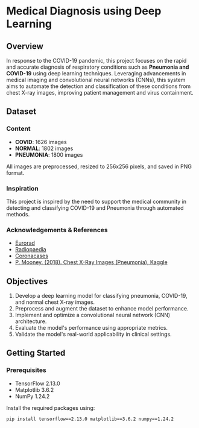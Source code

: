 # Medical Diagnosis using Deep Learning

## Overview

In response to the COVID-19 pandemic, this project focuses on the rapid and accurate diagnosis of respiratory conditions such as **Pneumonia and COVID-19** using deep learning techniques. Leveraging advancements in medical imaging and convolutional neural networks (CNNs), this system aims to automate the detection and classification of these conditions from chest X-ray images, improving patient management and virus containment.

## Dataset

### Content

- **COVID**: 1626 images
- **NORMAL**: 1802 images
- **PNEUMONIA**: 1800 images

All images are preprocessed, resized to 256x256 pixels, and saved in PNG format.

### Inspiration

This project is inspired by the need to support the medical community in detecting and classifying COVID-19 and Pneumonia through automated methods.

### Acknowledgements & References

- [Eurorad](https://www.eurorad.org/)
- [Radiopaedia](https://radiopaedia.org/)
- [Coronacases](https://coronacases.org/)
- [P. Mooney. (2018). Chest X-Ray Images (Pneumonia), Kaggle](https://www.kaggle.com/paultimothymooney/chest-xray-pneumonia)

## Objectives

1. Develop a deep learning model for classifying pneumonia, COVID-19, and normal chest X-ray images.
2. Preprocess and augment the dataset to enhance model performance.
3. Implement and optimize a convolutional neural network (CNN) architecture.
4. Evaluate the model's performance using appropriate metrics.
5. Validate the model's real-world applicability in clinical settings.

## Getting Started

### Prerequisites

- TensorFlow 2.13.0
- Matplotlib 3.6.2
- NumPy 1.24.2

Install the required packages using:

```bash
pip install tensorflow==2.13.0 matplotlib==3.6.2 numpy==1.24.2
